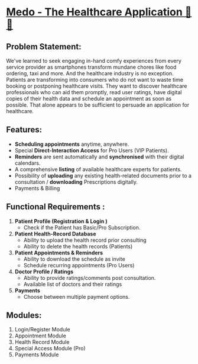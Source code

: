 # [Medo - The Healthcare Application 💝🏥](https://docs.google.com/document/d/1Yv4IiNrY4KB18DJa-aIl8wjnyTxemw6FgNrCGpM124s/edit?usp=sharing)


## Problem Statement:

We've learned to seek engaging in-hand comfy experiences from every service provider as smartphones transform mundane chores like food ordering, taxi and more. And the healthcare industry is no exception. Patients are transforming into consumers who do not want to waste time booking or postponing healthcare visits. They want to discover healthcare professionals who can aid them promptly, read user ratings, have digital copies of their health data and schedule an appointment as soon as possible. That alone appears to be sufficient to persuade an application for healthcare.

## Features:
* **Scheduling appointments** anytime, anywhere.
* Special **Direct-Interaction Access** for Pro Users (VIP Patients).
* **Reminders** are sent automatically and **synchronised** with their digital calendars.
* A comprehensive **listing** of available healthcare experts for patients.
* Possibility of **uploading** any existing health-related documents prior to a consultation / **downloading** Prescriptions digitally.
* Payments & Billing

## Functional Requirements : 
1. **Patient Profile (Registration & Login )**
    * Check if the Patient has Basic/Pro Subscription.
2. **Patient Health-Record Database**
    * Ability to upload the health record prior consulting
    * Ability to delete the health records (Patients)
3. **Patient Appointments & Reminders**
    * Ability to download the schedule as invite
    * Schedule recurring appointments (Pro Users)
4. **Doctor Profile  / Ratings**
    * Ability to provide ratings/comments post consultation.
    * Available list of doctors and their ratings
5. **Payments**
    * Choose between multiple payment options.


## Modules:
1. Login/Register Module
2. Appointment Module
3. Health Record Module
4. Special Access Module (Pro)
5. Payments Module
